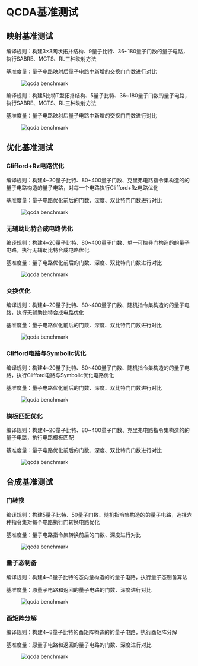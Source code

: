 # QCDA基准测试

## 映射基准测试

编译规则：构建3×3网状拓扑结构、9量子比特、36~180量子门数的量子电路，执行SABRE、MCTS、RL三种映射方法

基准度量：量子电路映射后量子电路中新增的交换门门数进行对比

<figure markdown>

![qcda benchmark](../assets/images/QuICTbenchmark/qcda_benchmark/mapping_benchmark/QuICT_mapping_test_grid.png)

</figure>

编译规则：构建5比特T型拓扑结构、5量子比特、36~180量子门数的量子电路，执行SABRE、MCTS、RL三种映射方法

基准度量：量子电路映射后量子电路中新增的交换门门数进行对比

<figure markdown>

![qcda benchmark](../assets/images/QuICTbenchmark/qcda_benchmark/mapping_benchmark/QuICT_mapping_test_T.png)

</figure>

## 优化基准测试

### Clifford+Rz电路优化

编译规则：构建4~20量子比特、80~400量子门数、克里弗电路指令集构造的的量子电路构造的量子电路，对每一个电路执行Clifford+Rz电路优化

基准度量：量子电路优化前后的门数、深度、双比特门门数进行对比

<figure markdown>

![qcda benchmark](../assets/images/QuICTbenchmark/qcda_benchmark/optimization_benchmark/QuICT%20Clifford_Rz_Optimization%20test.png)

</figure>

### 无辅助比特合成电路优化

编译规则：构建4~20量子比特、80~400量子门数、单一可控非门构造的的量子电路，执行无辅助比特合成电路优化

基准度量：量子电路优化前后的门数、深度、双比特门门数进行对比

<figure markdown>

![qcda benchmark](../assets/images/QuICTbenchmark/qcda_benchmark/optimization_benchmark/QuICT%20cnot_without_ancilla%20test.png)

</figure>

### 交换优化

编译规则：构建4~20量子比特、80~400量子门数、随机指令集构造的的量子电路，执行无辅助比特合成电路优化

基准度量：量子电路优化前后的门数、深度、双比特门门数进行对比

<figure markdown>

![qcda benchmark](../assets/images/QuICTbenchmark/qcda_benchmark/optimization_benchmark/QuICT%20Commutative_Optimization%20test.png)

</figure>

### Clifford电路与Symbolic优化

编译规则：构建4~20量子比特、80~400量子门数、随机指令集构造的的量子电路，执行Clifford电路与Symbolic优化电路优化

基准度量：量子电路优化前后的门数、深度、双比特门门数进行对比

<figure markdown>

![qcda benchmark](../assets/images/QuICTbenchmark/qcda_benchmark/optimization_benchmark/QuICT%20Symbolic_Clifford_Optimization%20test.png)

</figure>

### 模板匹配优化

编译规则：构建4~20量子比特、80~400量子门数、克里弗电路指令集构造的的量子电路，执行电路模板匹配

基准度量：量子电路优化前后的门数、深度、双比特门门数进行对比

<figure markdown>

![qcda benchmark](../assets/images/QuICTbenchmark/qcda_benchmark/optimization_benchmark/QuICT%20Template_Optimization%20test.png)

</figure>

## 合成基准测试

### 门转换

编译规则：构建5量子比特、50量子门数、随机指令集构造的的量子电路，选择六种指令集对每个电路执行门转换电路优化

基准度量：量子电路指令集转换前后的门数、深度进行对比

<figure markdown>

![qcda benchmark](../assets/images/QuICTbenchmark/qcda_benchmark/synthesis_benchmark/QuICT_gate_transform_test.png)

</figure>

### 量子态制备

编译规则：构建4~8量子比特的态向量构造的的量子电路，执行量子态制备算法

基准度量：原量子电路和返回的量子电路的门数、深度进行对比

<figure markdown>

![qcda benchmark](../assets/images/QuICTbenchmark/qcda_benchmark/synthesis_benchmark/QuICT_Quantum_state_preparation_test.png)

</figure>

### 酉矩阵分解

编译规则：构建4~8量子比特的酉矩阵构造的的量子电路，执行酉矩阵分解

基准度量：原量子电路和返回的量子电路的门数、深度进行对比

<figure markdown>

![qcda benchmark](../assets/images/QuICTbenchmark/qcda_benchmark/synthesis_benchmark/QuICT_unitary_decomposition_test.png)

</figure>